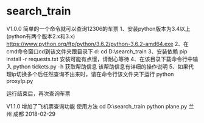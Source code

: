 # search_train
V1.0.0
简单的一个命令就可以查询12306的车票
1、安装python版本为3.4以上(python有两个版本2.x和3.x)
https://www.python.org/ftp/python/3.6.2/python-3.6.2-amd64.exe
2、在cmd命令窗口cd到该文件夹跟目录下
d:
cd D:\search_train
3、安装依赖
pip install -r requests.txt
安装可能有点慢，请耐心等待
4、在该目录下载命令行中输入 
python tickets.py -h 获取帮助信息
该帮助信息有详细的操作说明
5、如果代理ip切换多个后任然查询不出来时，请在命令行该文件夹下运行
python proxyIp.py

运行结束后，再次查询车票

V1.1.0
增加了飞机票查询功能
使用方法
cd D:\search_train
python plane.py 兰州 成都 2018-02-29

